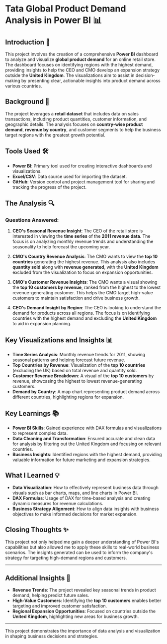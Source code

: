 # Tata Global Product Demand Analysis in Power BI 📊

## Introduction 🎯
This project involves the creation of a comprehensive **Power BI** dashboard to analyze and visualize **global product demand** for an online retail store. The dashboard focuses on identifying regions with the highest demand, providing insights to help the CEO and CMO develop an expansion strategy outside the **United Kingdom**. The visualizations aim to assist in decision-making by presenting clear, actionable insights into product demand across various countries.

## Background 🏦
The project leverages a **retail dataset** that includes data on sales transactions, including product quantities, customer information, and geographic details. The analysis focuses on **country-wise product demand**, **revenue by country**, and customer segments to help the business target regions with the greatest growth potential.

## Tools Used 🛠️
- **Power BI**: Primary tool used for creating interactive dashboards and visualizations.
- **Excel/CSV**: Data source used for importing the dataset.
- **GitHub**: Version control and project management tool for sharing and tracking the progress of the project.

## The Analysis 🔍

### Questions Answered:
1. **CEO's Seasonal Revenue Insight**:
   The CEO of the retail store is interested in viewing the **time series** of the **2011 revenue data**. The focus is on analyzing monthly revenue trends and understanding the seasonality to help forecast the upcoming year.

2. **CMO's Country Revenue Analysis**:
   The CMO wants to view the **top 10 countries** generating the highest revenue. This analysis also includes **quantity sold** along with **revenue generated**, with the **United Kingdom** excluded from the visualization to focus on expansion opportunities.

3. **CMO's Customer Revenue Insights**:
   The CMO wants a visual showing the **top 10 customers by revenue**, ranked from the highest to the lowest revenue-generating customer. This helps the CMO target high-value customers to maintain satisfaction and drive business growth.

4. **CEO's Demand Insight by Region**:
   The CEO is looking to understand the demand for products across all regions. The focus is on identifying countries with the highest demand and excluding the **United Kingdom** to aid in expansion planning.

## Key Visualizations and Insights 📊
- **Time Series Analysis**: Monthly revenue trends for 2011, showing seasonal patterns and helping forecast future revenue.
- **Top Countries by Revenue**: Visualization of the **top 10 countries** (excluding the UK) based on total revenue and quantity sold.
- **Customer Revenue Breakdown**: A visual of the **top 10 customers** by revenue, showcasing the highest to lowest revenue-generating customers.
- **Demand by Country**: A map chart representing product demand across different countries, highlighting regions for expansion.

## Key Learnings 📚
- **Power BI Skills**: Gained experience with DAX formulas and visualizations to represent complex data.
- **Data Cleaning and Transformation**: Ensured accurate and clean data for analysis by filtering out the United Kingdom and focusing on relevant countries.
- **Business Insights**: Identified regions with the highest demand, providing valuable information for future marketing and expansion strategies.

## What I Learned 💡
- **Data Visualization**: How to effectively represent business data through visuals such as bar charts, maps, and line charts in Power BI.
- **DAX Formulas**: Usage of DAX for time-based analysis and creating dynamic measures for revenue calculations.
- **Business Strategy Alignment**: How to align data insights with business objectives to make informed decisions for market expansion.

## Closing Thoughts ✨
This project not only helped me gain a deeper understanding of Power BI's capabilities but also allowed me to apply these skills to real-world business scenarios. The insights generated can be used to inform the company's strategy for targeting high-demand regions and customers.

---

## Additional Insights 🔎
- **Revenue Trends**: The project revealed key seasonal trends in product demand, helping predict future sales.
- **High-Value Customers**: Identifying the **top 10 customers** enables better targeting and improved customer satisfaction.
- **Regional Expansion Opportunities**: Focused on countries outside the **United Kingdom**, highlighting new areas for business growth.

---

This project demonstrates the importance of data analysis and visualization in shaping business decisions and strategies.
